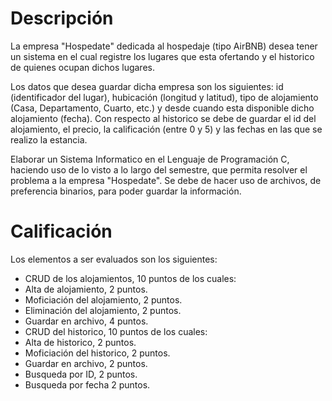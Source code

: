 # Descripción
La empresa "Hospedate" dedicada al hospedaje (tipo AirBNB) desea tener un sistema en el cual registre los lugares que esta ofertando y el historico de quienes ocupan dichos lugares.

Los datos que desea guardar dicha empresa son los siguientes: id (identificador del lugar), hubicación (longitud y latitud), tipo de alojamiento (Casa, Departamento, Cuarto, etc.) y desde cuando esta disponible dicho alojamiento (fecha). Con respecto al historico se debe de guardar el id del alojamiento, el precio, la calificación (entre 0 y 5) y las fechas en las que se realizo la estancia.

Elaborar un Sistema Informatico en el Lenguaje de Programación C, haciendo uso de lo visto a lo largo del semestre, que permita resolver el problema a la empresa "Hospedate". Se debe de hacer uso de archivos, de preferencia binarios, para poder guardar la información.

# Calificación
Los elementos a ser evaluados son los siguientes:

* CRUD de los alojamientos, 10 puntos de los cuales:
* Alta de alojamiento, 2 puntos.
* Moficiación del alojamiento, 2 puntos.
* Eliminación del alojamiento, 2 puntos.
* Guardar en archivo, 4 puntos.
* CRUD del historico, 10 puntos de los cuales:
* Alta de historico, 2 puntos.
* Moficiación del historico, 2 puntos.
* Guardar en archivo, 2 puntos.
* Busqueda por ID, 2 puntos.
* Busqueda por fecha 2 puntos.
